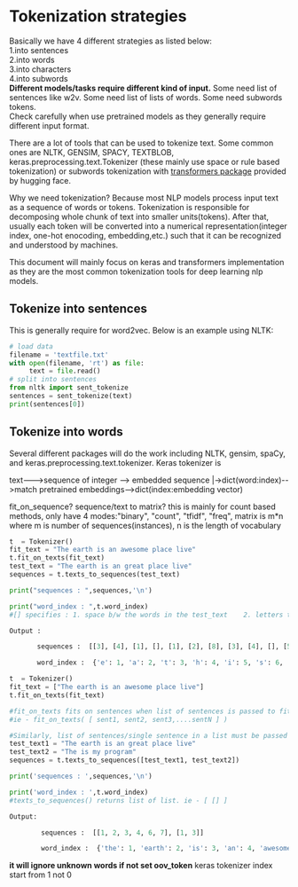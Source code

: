 # Tokenization strategies    
Basically we have 4 different strategies as listed below:   
1.into sentences    
2.into words   
3.into characters   
4.into subwords     
**Different models/tasks require different kind of input.** Some need list of sentences like w2v. Some need list of lists of words. Some need subwords tokens.      
Check carefully when use pretrained models as they generally require different input format.        

There are a lot of tools that can be used to tokenize text. Some common ones are NLTK, GENSIM, SPACY, TEXTBLOB, keras.preprocessing.text.Tokenizer 
(these mainly use space or rule based tokenization) or subwords tokenization with [transformers package](https://huggingface.co/transformers/tokenizer_summary.html) provided by
hugging face. 

Why we need tokenization?
Because most NLP models process input text as a sequence of words or tokens. Tokenization is responsible for decomposing whole chunk of text into smaller units(tokens).
After that, usually each token will be converted into a numerical representation(integer index, one-hot enocoding, embedding,etc.) such that it can be recognized and understood 
by machines.

This document will mainly focus on keras and transformers implementation as they are the most common tokenization tools for deep learning nlp models.

## Tokenize into sentences    
This is generally require for word2vec. Below is an example using NLTK:
```python
# load data
filename = 'textfile.txt'
with open(filename, 'rt') as file:
     text = file.read()
# split into sentences
from nltk import sent_tokenize
sentences = sent_tokenize(text)
print(sentences[0])
```

## Tokenize into words
Several different packages will do the work including NLTK, gensim, spaCy, and keras.preprocessing.text.tokenizer.
Keras tokenizer is






text--->sequence of integer --> embedded sequence
     |->dict(word:index)-->match pretrained embeddings-->dict(index:embedding vector)
     
fit_on_sequence?
sequence/text to matrix? this is mainly for count based methods, only have 4 modes:"binary", "count", "tfidf", "freq",
matrix is m*n where m is number of sequences(instances), n is the length of vocabulary 

```python
t  = Tokenizer()
fit_text = "The earth is an awesome place live"
t.fit_on_texts(fit_text)
test_text = "The earth is an great place live"
sequences = t.texts_to_sequences(test_text)

print("sequences : ",sequences,'\n')

print("word_index : ",t.word_index)
#[] specifies : 1. space b/w the words in the test_text    2. letters that have not occured in fit_text

Output :

       sequences :  [[3], [4], [1], [], [1], [2], [8], [3], [4], [], [5], [6], [], [2], [9], [], [], [8], [1], [2], [3], [], [13], [7], [2], [14], [1], [], [7], [5], [15], [1]] 

       word_index :  {'e': 1, 'a': 2, 't': 3, 'h': 4, 'i': 5, 's': 6, 'l': 7, 'r': 8, 'n': 9, 'w': 10, 'o': 11, 'm': 12, 'p': 13, 'c': 14, 'v': 15}
```

```python
t  = Tokenizer()
fit_text = ["The earth is an awesome place live"]
t.fit_on_texts(fit_text)

#fit_on_texts fits on sentences when list of sentences is passed to fit_on_texts() function. 
#ie - fit_on_texts( [ sent1, sent2, sent3,....sentN ] )

#Similarly, list of sentences/single sentence in a list must be passed into texts_to_sequences.
test_text1 = "The earth is an great place live"
test_text2 = "The is my program"
sequences = t.texts_to_sequences([test_text1, test_text2])

print('sequences : ',sequences,'\n')

print('word_index : ',t.word_index)
#texts_to_sequences() returns list of list. ie - [ [] ]

Output:

        sequences :  [[1, 2, 3, 4, 6, 7], [1, 3]] 

        word_index :  {'the': 1, 'earth': 2, 'is': 3, 'an': 4, 'awesome': 5, 'place': 6, 'live': 7}
```
**it will ignore unknown words if not set oov_token**
keras tokenizer index start from 1 not 0
